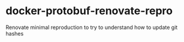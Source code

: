 # docker-protobuf-renovate-repro
Renovate minimal reproduction to try to understand how to update git hashes
